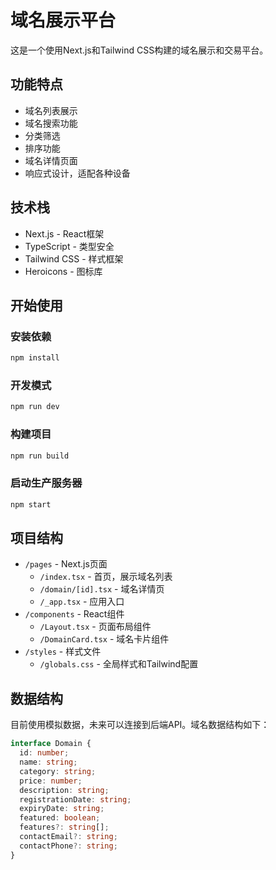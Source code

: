 # 域名展示平台

这是一个使用Next.js和Tailwind CSS构建的域名展示和交易平台。

## 功能特点

- 域名列表展示
- 域名搜索功能
- 分类筛选
- 排序功能
- 域名详情页面
- 响应式设计，适配各种设备

## 技术栈

- Next.js - React框架
- TypeScript - 类型安全
- Tailwind CSS - 样式框架
- Heroicons - 图标库

## 开始使用

### 安装依赖

```bash
npm install
```

### 开发模式

```bash
npm run dev
```

### 构建项目

```bash
npm run build
```

### 启动生产服务器

```bash
npm start
```

## 项目结构

- `/pages` - Next.js页面
  - `/index.tsx` - 首页，展示域名列表
  - `/domain/[id].tsx` - 域名详情页
  - `/_app.tsx` - 应用入口
- `/components` - React组件
  - `/Layout.tsx` - 页面布局组件
  - `/DomainCard.tsx` - 域名卡片组件
- `/styles` - 样式文件
  - `/globals.css` - 全局样式和Tailwind配置

## 数据结构

目前使用模拟数据，未来可以连接到后端API。域名数据结构如下：

```typescript
interface Domain {
  id: number;
  name: string;
  category: string;
  price: number;
  description: string;
  registrationDate: string;
  expiryDate: string;
  featured: boolean;
  features?: string[];
  contactEmail?: string;
  contactPhone?: string;
}
```